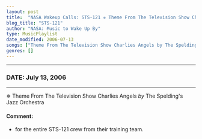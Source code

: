 ```yaml
---
layout: post
title:  "NASA Wakeup Calls: STS-121 ✵ Theme From The Television Show Charlies Angels by The Spelding's Jazz Orchestra ⊹ July 13, 2006"
blog_title: "STS-121"
author: "NASA: Music to Wake Up By"
type: MusicPlaylist
date_modified: 2006-07-13
songs: ["Theme From The Television Show Charlies Angels by The Spelding's Jazz Orchestra"]
genres: []
---
```


----
### DATE: July 13, 2006
----
✵ Theme From The Television Show Charlies Angels *by* The Spelding's Jazz Orchestra  

#### Comment:
* for the entire STS-121 crew from their training team.



<br/>
<center>
	<a target="_blank"
	   href="https://twitter.com/intent/tweet?hashtags=Space,NASA,Playlist,NASAWakeupCalls,SpaceProgram&text=🚀 {{ page.author}}, '{{ page.songs.first }}' {{ page.title }}, {{ page.date | date: '%B %d, %Y' }}, {{ site.url }}{{ page.url }}&via=nasawakeupcalls"><i class="fab fa-twitter" title="Tweet this page" alt="Tweet this page" style="font-size: 1.3em;"></i></a>
	&nbsp; 	<i class="fas fa-user-astronaut" style="font-size: 1.5em;"></i> &nbsp;
    <a id="custom_amazon_link"
       type="amzn" search="#"
       category="popular music">
    <i class="fab fa-amazon" style="font-size: 1.3em;"></i></a>
</center>

<!-- Randomly resolve an individual entry from a song array -->
<script src="/assets/javascript/seedrandom.min.js"></script>
<script>
  var wake_me_up = ["Theme From The Television Show Charlies Angels by The Spelding's Jazz Orchestra"];
  var prng = new Math.seedrandom();
  function randomSong() {
    song = wake_me_up[Math.floor(Math.random() * wake_me_up.length)];
    var amazon_link = document.getElementById("custom_amazon_link");
    amazon_link.setAttribute("search", song);
  }
  window.onload = randomSong();
</script>
